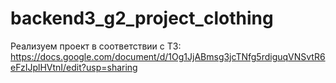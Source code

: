 # backend3_g2_project_clothing

Реализуем проект в соответствии с ТЗ: https://docs.google.com/document/d/1Og1JjABmsg3jcTNfg5rdiguqVNSvtR6eFzIJplHVtnI/edit?usp=sharing 

